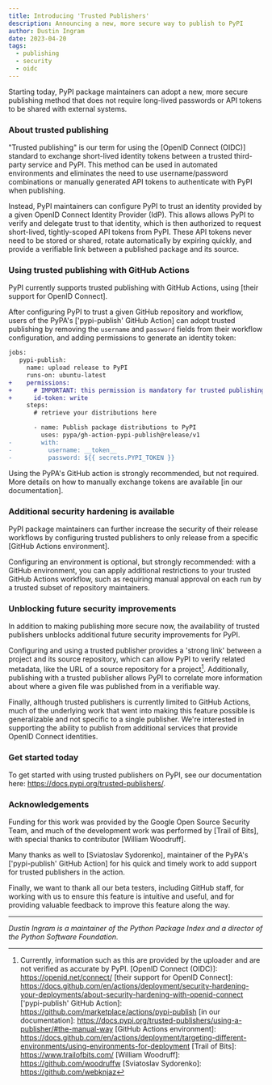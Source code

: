 ```yaml
---
title: Introducing 'Trusted Publishers'
description: Announcing a new, more secure way to publish to PyPI
author: Dustin Ingram
date: 2023-04-20
tags:
  - publishing
  - security
  - oidc
---
```


Starting today, PyPI package maintainers can adopt a new, more secure
publishing method that does not require long-lived passwords or API tokens to
be shared with external systems.

### About trusted publishing

"Trusted publishing" is our term for using the [OpenID Connect (OIDC)] standard
to exchange short-lived identity tokens between a trusted third-party service
and PyPI. This method can be used in automated environments and eliminates the
need to use username/password combinations or manually generated API tokens to
authenticate with PyPI when publishing.

Instead, PyPI maintainers can configure PyPI to trust an identity provided by a
given OpenID Connect Identity Provider (IdP). This allows allows PyPI to verify
and delegate trust to that identity, which is then authorized to request
short-lived, tightly-scoped API tokens from PyPI. These API tokens never need
to be stored or shared, rotate automatically by expiring quickly, and provide a
verifiable link between a published package and its source.

### Using trusted publishing with GitHub Actions

PyPI currently supports trusted publishing with GitHub Actions, using [their
support for OpenID Connect].

After configuring PyPI to trust a given GitHub repository and workflow, users
of the PyPA's ['pypi-publish' GitHub Action] can adopt trusted publishing by
removing the `username` and `password` fields from their workflow
configuration, and adding permissions to generate an identity token:

```diff
jobs:
   pypi-publish:
     name: upload release to PyPI
     runs-on: ubuntu-latest
+    permissions:
+      # IMPORTANT: this permission is mandatory for trusted publishing
+      id-token: write
     steps:
       # retrieve your distributions here

       - name: Publish package distributions to PyPI
         uses: pypa/gh-action-pypi-publish@release/v1
-        with:
-          username: __token__
-          password: ${{ secrets.PYPI_TOKEN }}
```

Using the PyPA's GitHub action is strongly recommended, but not required. More
details on how to manually exchange tokens are available [in our
documentation].

### Additional security hardening is available

PyPI package maintainers can further increase the security of their release
workflows by configuring trusted publishers to only release from a specific
[GitHub Actions environment].

Configuring an environment is optional, but strongly recommended: with a GitHub
environment, you can apply additional restrictions to your trusted GitHub
Actions workflow, such as requiring manual approval on each run by a trusted
subset of repository maintainers.

### Unblocking future security improvements

In addition to making publishing more secure now, the availability of trusted
publishers unblocks additional future security improvements for PyPI.

Configuring and using a trusted publisher provides a 'strong link' between a
project and its source repository, which can allow PyPI to verify related
metadata, like the URL of a source repository for a project[^1]. Additionally,
publishing with a trusted publisher allows PyPI to correlate more information
about where a given file was published from in a verifiable way.

Finally, although trusted publishers is currently limited to GitHub Actions,
much of the underlying work that went into making this feature possible is
generalizable and not specific to a single publisher. We're interested in
supporting the ability to publish from additional services that provide OpenID
Connect identities.

### Get started today

To get started with using trusted publishers on PyPI, see our documentation
here: <https://docs.pypi.org/trusted-publishers/>.

### Acknowledgements

Funding for this work was provided by the Google Open Source Security Team, and
much of the development work was performed by [Trail of Bits], with special
thanks to contributor [William Woodruff].

Many thanks as well to [Sviatoslav Sydorenko], maintainer of the PyPA's
['pypi-publish' GitHub Action] for his quick and timely work to add support for
trusted publishers in the action.

Finally, we want to thank all our beta testers, including GitHub staff, for
working with us to ensure this feature is intuitive and useful, and for
providing valuable feedback to improve this feature along the way.

---

_Dustin Ingram is a maintainer of the Python Package Index and a director of
the Python Software Foundation._

[^1]: Currently, information such as this are provided by the uploader and are not verified as accurate by PyPI.
[OpenID Connect (OIDC)]: https://openid.net/connect/
[their support for OpenID Connect]: https://docs.github.com/en/actions/deployment/security-hardening-your-deployments/about-security-hardening-with-openid-connect
['pypi-publish' GitHub Action]: https://github.com/marketplace/actions/pypi-publish
[in our documentation]: https://docs.pypi.org/trusted-publishers/using-a-publisher/#the-manual-way
[GitHub Actions environment]: https://docs.github.com/en/actions/deployment/targeting-different-environments/using-environments-for-deployment
[Trail of Bits]: https://www.trailofbits.com/
[William Woodruff]: https://github.com/woodruffw
[Sviatoslav Sydorenko]: https://github.com/webknjaz
